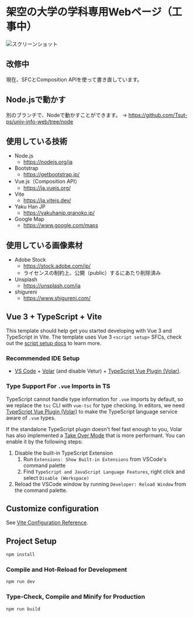 # 架空の大学の学科専用Webページ（工事中）

![スクリーンショット](https://github.com/Tsut-ps/univ-info-web/assets/73014392/87064ce3-3080-434a-ba38-c423befb0b6f)

## 改修中
現在、SFCとComposition APIを使って書き直しています。

## Node.jsで動かす
別のブランチで、Nodeで動かすことができます。
→ https://github.com/Tsut-ps/univ-info-web/tree/node

## 使用している技術
- Node.js
  - https://nodejs.org/ja
- Bootstrap
  - https://getbootstrap.jp/
- Vue.js（Composition API）
  - https://ja.vuejs.org/
- Vite
  - https://ja.vitejs.dev/
- Yaku Han JP
  - https://yakuhanjp.qranoko.jp/
- Google Map
  - https://www.google.com/maps

## 使用している画像素材
- Adobe Stock
  - https://stock.adobe.com/jp/
  - ライセンスの制約上、公開（public）するにあたり削除済み
- Unsplash
  - https://unsplash.com/ja
- shigureni
  - https://www.shigureni.com/

## Vue 3 + TypeScript + Vite

This template should help get you started developing with Vue 3 and TypeScript in Vite. The template uses Vue 3 `<script setup>` SFCs, check out the [script setup docs](https://v3.vuejs.org/api/sfc-script-setup.html#sfc-script-setup) to learn more.

### Recommended IDE Setup

- [VS Code](https://code.visualstudio.com/) + [Volar](https://marketplace.visualstudio.com/items?itemName=Vue.volar) (and disable Vetur) + [TypeScript Vue Plugin (Volar)](https://marketplace.visualstudio.com/items?itemName=Vue.vscode-typescript-vue-plugin).

### Type Support For `.vue` Imports in TS

TypeScript cannot handle type information for `.vue` imports by default, so we replace the `tsc` CLI with `vue-tsc` for type checking. In editors, we need [TypeScript Vue Plugin (Volar)](https://marketplace.visualstudio.com/items?itemName=Vue.vscode-typescript-vue-plugin) to make the TypeScript language service aware of `.vue` types.

If the standalone TypeScript plugin doesn't feel fast enough to you, Volar has also implemented a [Take Over Mode](https://github.com/johnsoncodehk/volar/discussions/471#discussioncomment-1361669) that is more performant. You can enable it by the following steps:

1. Disable the built-in TypeScript Extension
   1. Run `Extensions: Show Built-in Extensions` from VSCode's command palette
   2. Find `TypeScript and JavaScript Language Features`, right click and select `Disable (Workspace)`
2. Reload the VSCode window by running `Developer: Reload Window` from the command palette.

## Customize configuration

See [Vite Configuration Reference](https://vitejs.dev/config/).

## Project Setup

```sh
npm install
```

### Compile and Hot-Reload for Development

```sh
npm run dev
```

### Type-Check, Compile and Minify for Production

```sh
npm run build
```
